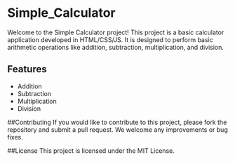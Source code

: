 # Simple_Calculator
Welcome to the Simple Calculator project! This project is a basic calculator application developed in HTML/CSS/JS. It is designed to perform basic arithmetic operations like addition, subtraction, multiplication, and division.

## Features
- Addition
- Subtraction
- Multiplication
- Division

##Contributing
If you would like to contribute to this project, please fork the repository and submit a pull request. We welcome any improvements or bug fixes.

##License
This project is licensed under the MIT License.
